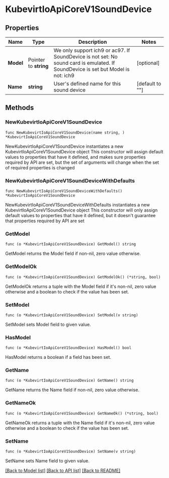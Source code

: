 # KubevirtIoApiCoreV1SoundDevice

## Properties

Name | Type | Description | Notes
------------ | ------------- | ------------- | -------------
**Model** | Pointer to **string** | We only support ich9 or ac97. If SoundDevice is not set: No sound card is emulated. If SoundDevice is set but Model is not: ich9 | [optional] 
**Name** | **string** | User&#39;s defined name for this sound device | [default to ""]

## Methods

### NewKubevirtIoApiCoreV1SoundDevice

`func NewKubevirtIoApiCoreV1SoundDevice(name string, ) *KubevirtIoApiCoreV1SoundDevice`

NewKubevirtIoApiCoreV1SoundDevice instantiates a new KubevirtIoApiCoreV1SoundDevice object
This constructor will assign default values to properties that have it defined,
and makes sure properties required by API are set, but the set of arguments
will change when the set of required properties is changed

### NewKubevirtIoApiCoreV1SoundDeviceWithDefaults

`func NewKubevirtIoApiCoreV1SoundDeviceWithDefaults() *KubevirtIoApiCoreV1SoundDevice`

NewKubevirtIoApiCoreV1SoundDeviceWithDefaults instantiates a new KubevirtIoApiCoreV1SoundDevice object
This constructor will only assign default values to properties that have it defined,
but it doesn't guarantee that properties required by API are set

### GetModel

`func (o *KubevirtIoApiCoreV1SoundDevice) GetModel() string`

GetModel returns the Model field if non-nil, zero value otherwise.

### GetModelOk

`func (o *KubevirtIoApiCoreV1SoundDevice) GetModelOk() (*string, bool)`

GetModelOk returns a tuple with the Model field if it's non-nil, zero value otherwise
and a boolean to check if the value has been set.

### SetModel

`func (o *KubevirtIoApiCoreV1SoundDevice) SetModel(v string)`

SetModel sets Model field to given value.

### HasModel

`func (o *KubevirtIoApiCoreV1SoundDevice) HasModel() bool`

HasModel returns a boolean if a field has been set.

### GetName

`func (o *KubevirtIoApiCoreV1SoundDevice) GetName() string`

GetName returns the Name field if non-nil, zero value otherwise.

### GetNameOk

`func (o *KubevirtIoApiCoreV1SoundDevice) GetNameOk() (*string, bool)`

GetNameOk returns a tuple with the Name field if it's non-nil, zero value otherwise
and a boolean to check if the value has been set.

### SetName

`func (o *KubevirtIoApiCoreV1SoundDevice) SetName(v string)`

SetName sets Name field to given value.



[[Back to Model list]](../README.md#documentation-for-models) [[Back to API list]](../README.md#documentation-for-api-endpoints) [[Back to README]](../README.md)


